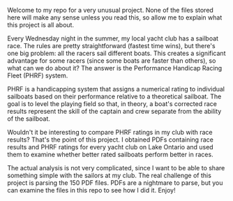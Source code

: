 Welcome to my repo for a very unusual project. None of the files stored here will make any sense unless you read this, so allow me to explain what this project is all about.

Every Wednesday night in the summer, my local yacht club has a sailboat race. The rules are pretty straightforward (fastest time wins), but there's one big problem: all the racers sail different boats. This creates a significant advantage for some racers (since some boats are faster than others), so what can we do about it? The answer is the Performance Handicap Racing Fleet (PHRF) system.

PHRF is a handicapping system that assigns a numerical rating to individual sailboats based on their performance relative to a theoretical sailboat. The goal is to level the playing field so that, in theory, a boat's corrected race results represent the skill of the captain and crew separate from the ability of the sailboat.

Wouldn't it be interesting to compare PHRF ratings in my club with race results? That's the point of this project. I obtained PDFs containing race results and PHRF ratings for every yacht club on Lake Ontario and used them to examine whether better rated sailboats perform better in races.

The actual analysis is not very complicated, since I want to be able to share something simple with the sailors at my club. The real challenge of this project is parsing the 150 PDF files. PDFs are a nightmare to parse, but you can examine the files in this repo to see how I did it. Enjoy!
